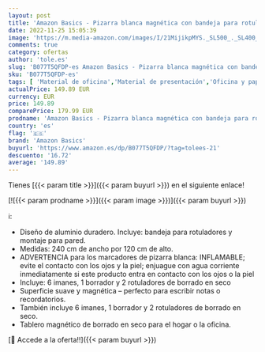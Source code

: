 ```yaml
---
layout: post
title: 'Amazon Basics - Pizarra blanca magnética con bandeja para rotuladores y marco de aluminio  240 cm x 120 cm'
date: 2022-11-25 15:05:39
image: 'https://m.media-amazon.com/images/I/21MijikpMYS._SL500_._SL400_.jpg'
comments: true
category: ofertas
author: 'tole.es'
slug: 'B077T5QFDP-es Amazon Basics - Pizarra blanca magnética con bandeja para...'
sku: 'B077T5QFDP-es'
tags: [ 'Material de oficina','Material de presentación','Oficina y papelería','Pizarras blancas','amazon basics','rotuladores','🇪🇸', ]
actualPrice: 149.89 EUR
currency: EUR
price: 149.89
comparePrice: 179.99 EUR
prodname: 'Amazon Basics - Pizarra blanca magnética con bandeja para rotuladores y marco de aluminio  240 cm x 120 cm'
country: 'es'
flag: '🇪🇸'
brand: 'Amazon Basics'
buyurl: 'https://www.amazon.es/dp/B077T5QFDP/?tag=tolees-21'
descuento: '16.72'
average: '149.89'
---
```


Tienes [{{< param title >}}]({{< param buyurl >}}) en el siguiente enlace!

[![{{< param prodname >}}]({{< param image >}})]({{< param buyurl >}})

ℹ️:

- Diseño de aluminio duradero. Incluye: bandeja para rotuladores y montaje para pared.
- Medidas: 240 cm de ancho por 120 cm de alto.
- ADVERTENCIA para los marcadores de pizarra blanca: INFLAMABLE; evite el contacto con los ojos y la piel; enjuague con agua corriente inmediatamente si este producto entra en contacto con los ojos o la piel
- Incluye: 6 imanes, 1 borrador y 2 rotuladores de borrado en seco
- Superficie suave y magnética – perfecto para escribir notas o recordatorios.
- También incluye 6 imanes, 1 borrador y 2 rotuladores de borrado en seco.
- Tablero magnético de borrado en seco para el hogar o la oficina.

[🛒 Accede a la oferta!!]({{< param buyurl >}})
